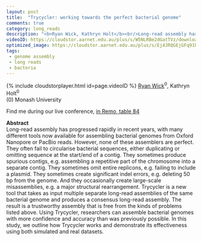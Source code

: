 ```yaml
---
layout: post
title:  "Trycycler: working towards the perfect bacterial genome"
comments: true
category: long_reads
description: "<b>Ryan Wick, Kathryn Holt</b><br/>Long-read assembly has progressed rapidly in recen..."
videoID: https://cloudstor.aarnet.edu.au/plus/s/W5NLRBe2dGatTVz/download
optimized_image: https://cloudstor.aarnet.edu.au/plus/s/Ej4JRQGEjGFq91k/download
tags:
 - genome assembly
 - long reads
 - bacteria
---
```

{% include cloudstorplayer.html id=page.videoID %}
[<u>Ryan Wick</u>](https://github.com/rrwick)<sup>0</sup>, Kathryn Holt<sup>0</sup><br/>
\(0\) Monash University

Find me during our live conference, [in Remo, table 84](https://remo.co)

<b>Abstract</b><br/>
Long-read assembly has progressed rapidly in recent years, with many different tools now available for assembling bacterial genomes from Oxford Nanopore or PacBio reads. However, none of these assemblers are perfect. They often fail to circularise bacterial sequences, either duplicating or omitting sequence at the start/end of a contig. They sometimes produce spurious contigs, e.g. assembling a repetitive part of the chromosome into a separate contig. They sometimes omit entire replicons, e.g. failing to include a plasmid. They sometimes create significant indel errors, e.g. deleting 50 bp from the genome. And they occasionally create large-scale misassemblies, e.g. a major structural rearrangement. Trycycler is a new tool that takes as input multiple separate long-read assemblies of the same bacterial genome and produces a consensus long-read assembly. The result is a trustworthy assembly that is free from the kinds of problems listed above. Using Trycycler, researchers can assemble bacterial genomes with more confidence and accuracy than was previously possible. In this study, we outline how Trycycler works and demonstrate its effectiveness using both simulated and real datasets.
